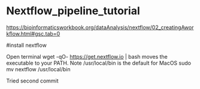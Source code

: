 # Nextflow_pipeline_tutorial

https://bioinformaticsworkbook.org/dataAnalysis/nextflow/02_creatingAworkflow.html#gsc.tab=0


#install nextflow

Open terminal
wget -qO- https://get.nextflow.io | bash
moves the executable to your PATH. Note /usr/local/bin is the default for MacOS
sudo mv nextflow /usr/local/bin

Tried second commit
